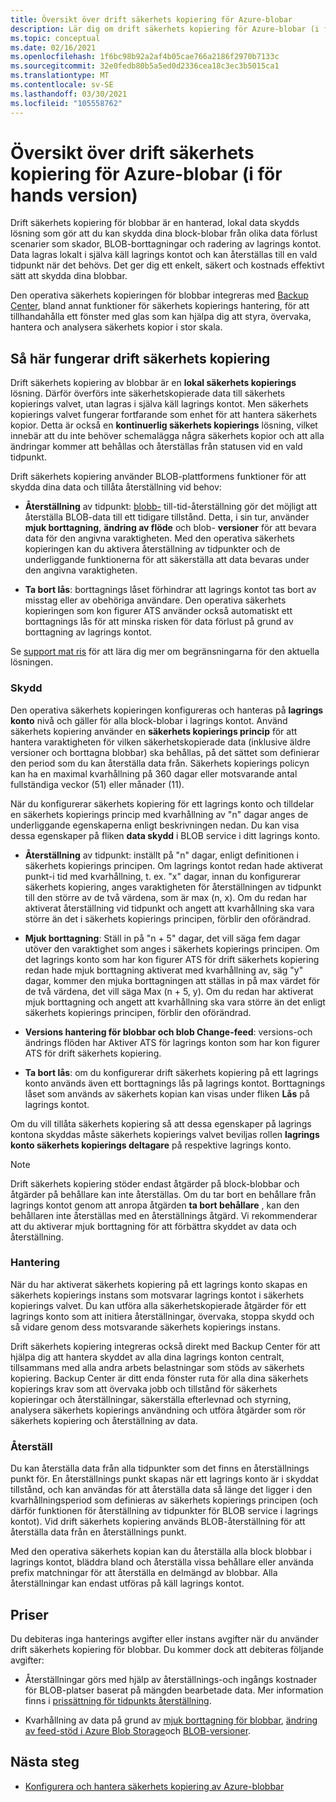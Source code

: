 ```yaml
---
title: Översikt över drift säkerhets kopiering för Azure-blobar
description: Lär dig om drift säkerhets kopiering för Azure-blobar (i för hands version).
ms.topic: conceptual
ms.date: 02/16/2021
ms.openlocfilehash: 1f6bc98b92a2af4b05cae766a2186f2970b7133c
ms.sourcegitcommit: 32e0fedb80b5a5ed0d2336cea18c3ec3b5015ca1
ms.translationtype: MT
ms.contentlocale: sv-SE
ms.lasthandoff: 03/30/2021
ms.locfileid: "105558762"
---
```

# <a name="overview-of-operational-backup-for-azure-blobs-in-preview"></a>Översikt över drift säkerhets kopiering för Azure-blobar (i för hands version)

Drift säkerhets kopiering för blobbar är en hanterad, lokal data skydds lösning som gör att du kan skydda dina block-blobar från olika data förlust scenarier som skador, BLOB-borttagningar och radering av lagrings kontot. Data lagras lokalt i själva käll lagrings kontot och kan återställas till en vald tidpunkt när det behövs. Det ger dig ett enkelt, säkert och kostnads effektivt sätt att skydda dina blobbar.

Den operativa säkerhets kopieringen för blobbar integreras med [Backup Center](backup-center-overview.md), bland annat funktioner för säkerhets kopierings hantering, för att tillhandahålla ett fönster med glas som kan hjälpa dig att styra, övervaka, hantera och analysera säkerhets kopior i stor skala.

## <a name="how-operational-backup-works"></a>Så här fungerar drift säkerhets kopiering

Drift säkerhets kopiering av blobbar är en **lokal säkerhets kopierings** lösning. Därför överförs inte säkerhetskopierade data till säkerhets kopierings valvet, utan lagras i själva käll lagrings kontot. Men säkerhets kopierings valvet fungerar fortfarande som enhet för att hantera säkerhets kopior. Detta är också en **kontinuerlig säkerhets kopierings** lösning, vilket innebär att du inte behöver schemalägga några säkerhets kopior och att alla ändringar kommer att behållas och återställas från statusen vid en vald tidpunkt.

Drift säkerhets kopiering använder BLOB-plattformens funktioner för att skydda dina data och tillåta återställning vid behov:

- **Återställning** av tidpunkt: [blobb-](../storage/blobs/point-in-time-restore-overview.md) till-tid-återställning gör det möjligt att återställa BLOB-data till ett tidigare tillstånd. Detta, i sin tur, använder **mjuk borttagning**, **ändring av flöde** och blob- **versioner** för att bevara data för den angivna varaktigheten. Med den operativa säkerhets kopieringen kan du aktivera återställning av tidpunkter och de underliggande funktionerna för att säkerställa att data bevaras under den angivna varaktigheten.

- **Ta bort lås**: borttagnings låset förhindrar att lagrings kontot tas bort av misstag eller av obehöriga användare. Den operativa säkerhets kopieringen som kon figurer ATS använder också automatiskt ett borttagnings lås för att minska risken för data förlust på grund av borttagning av lagrings kontot.

Se [support mat ris](blob-backup-support-matrix.md) för att lära dig mer om begränsningarna för den aktuella lösningen.

### <a name="protection"></a>Skydd

Den operativa säkerhets kopieringen konfigureras och hanteras på **lagrings konto** nivå och gäller för alla block-blobar i lagrings kontot. Använd säkerhets kopiering använder en **säkerhets kopierings princip** för att hantera varaktigheten för vilken säkerhetskopierade data (inklusive äldre versioner och borttagna blobbar) ska behållas, på det sättet som definierar den period som du kan återställa data från. Säkerhets kopierings policyn kan ha en maximal kvarhållning på 360 dagar eller motsvarande antal fullständiga veckor (51) eller månader (11).

När du konfigurerar säkerhets kopiering för ett lagrings konto och tilldelar en säkerhets kopierings princip med kvarhållning av "n" dagar anges de underliggande egenskaperna enligt beskrivningen nedan. Du kan visa dessa egenskaper på fliken **data skydd** i BLOB service i ditt lagrings konto.

- **Återställning** av tidpunkt: inställt på "n" dagar, enligt definitionen i säkerhets kopierings principen. Om lagrings kontot redan hade aktiverat punkt-i tid med kvarhållning, t. ex. "x" dagar, innan du konfigurerar säkerhets kopiering, anges varaktigheten för återställningen av tidpunkt till den större av de två värdena, som är max (n, x). Om du redan har aktiverat återställning vid tidpunkt och angett att kvarhållning ska vara större än det i säkerhets kopierings principen, förblir den oförändrad.

- **Mjuk borttagning**: Ställ in på "n + 5" dagar, det vill säga fem dagar utöver den varaktighet som anges i säkerhets kopierings principen. Om det lagrings konto som har kon figurer ATS för drift säkerhets kopiering redan hade mjuk borttagning aktiverat med kvarhållning av, säg "y" dagar, kommer den mjuka borttagningen att ställas in på max värdet för de två värdena, det vill säga Max (n + 5, y). Om du redan har aktiverat mjuk borttagning och angett att kvarhållning ska vara större än det enligt säkerhets kopierings principen, förblir den oförändrad.

- **Versions hantering för blobbar och blob Change-feed**: versions-och ändrings flöden har Aktiver ATS för lagrings konton som har kon figurer ATS för drift säkerhets kopiering.

- **Ta bort lås**: om du konfigurerar drift säkerhets kopiering på ett lagrings konto används även ett borttagnings lås på lagrings kontot. Borttagnings låset som används av säkerhets kopian kan visas under fliken **Lås** på lagrings kontot.

Om du vill tillåta säkerhets kopiering så att dessa egenskaper på lagrings kontona skyddas måste säkerhets kopierings valvet beviljas rollen **lagrings konto säkerhets kopierings deltagare** på respektive lagrings konto.

>[!NOTE]
>Drift säkerhets kopiering stöder endast åtgärder på block-blobbar och åtgärder på behållare kan inte återställas. Om du tar bort en behållare från lagrings kontot genom att anropa åtgärden **ta bort behållare** , kan den behållaren inte återställas med en återställnings åtgärd. Vi rekommenderar att du aktiverar mjuk borttagning för att förbättra skyddet av data och återställning.

### <a name="management"></a>Hantering

När du har aktiverat säkerhets kopiering på ett lagrings konto skapas en säkerhets kopierings instans som motsvarar lagrings kontot i säkerhets kopierings valvet. Du kan utföra alla säkerhetskopierade åtgärder för ett lagrings konto som att initiera återställningar, övervaka, stoppa skydd och så vidare genom dess motsvarande säkerhets kopierings instans.

Drift säkerhets kopiering integreras också direkt med Backup Center för att hjälpa dig att hantera skyddet av alla dina lagrings konton centralt, tillsammans med alla andra arbets belastningar som stöds av säkerhets kopiering. Backup Center är ditt enda fönster ruta för alla dina säkerhets kopierings krav som att övervaka jobb och tillstånd för säkerhets kopieringar och återställningar, säkerställa efterlevnad och styrning, analysera säkerhets kopierings användning och utföra åtgärder som rör säkerhets kopiering och återställning av data.

### <a name="restore"></a>Återställ

Du kan återställa data från alla tidpunkter som det finns en återställnings punkt för. En återställnings punkt skapas när ett lagrings konto är i skyddat tillstånd, och kan användas för att återställa data så länge det ligger i den kvarhållningsperiod som definieras av säkerhets kopierings principen (och därför funktionen för återställning av tidpunkter för BLOB service i lagrings kontot). Vid drift säkerhets kopiering används BLOB-återställning för att återställa data från en återställnings punkt.

Med den operativa säkerhets kopian kan du återställa alla block blobbar i lagrings kontot, bläddra bland och återställa vissa behållare eller använda prefix matchningar för att återställa en delmängd av blobbar. Alla återställningar kan endast utföras på käll lagrings kontot.

## <a name="pricing"></a>Priser

Du debiteras inga hanterings avgifter eller instans avgifter när du använder drift säkerhets kopiering för blobbar. Du kommer dock att debiteras följande avgifter:

- Återställningar görs med hjälp av återställnings-och ingångs kostnader för BLOB-platser baserat på mängden bearbetade data. Mer information finns i [prissättning för tidpunkts återställning](../storage/blobs/point-in-time-restore-overview.md#pricing-and-billing).

- Kvarhållning av data på grund av [mjuk borttagning för blobbar](../storage/blobs/soft-delete-blob-overview.md), [ändring av feed-stöd i Azure Blob Storage](../storage/blobs/storage-blob-change-feed.md)och [BLOB-versioner](../storage/blobs/versioning-overview.md).

## <a name="next-steps"></a>Nästa steg

- [Konfigurera och hantera säkerhets kopiering av Azure-blobbar](blob-backup-configure-manage.md)